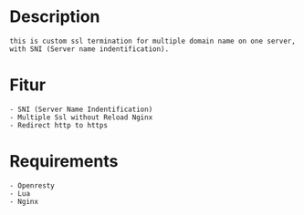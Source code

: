 # Description
	this is custom ssl termination for multiple domain name on one server, with SNI (Server name indentification).

# Fitur 
	- SNI (Server Name Indentification)
	- Multiple Ssl without Reload Nginx 
	- Redirect http to https

# Requirements 
	- Openresty
	- Lua 
	- Nginx 
